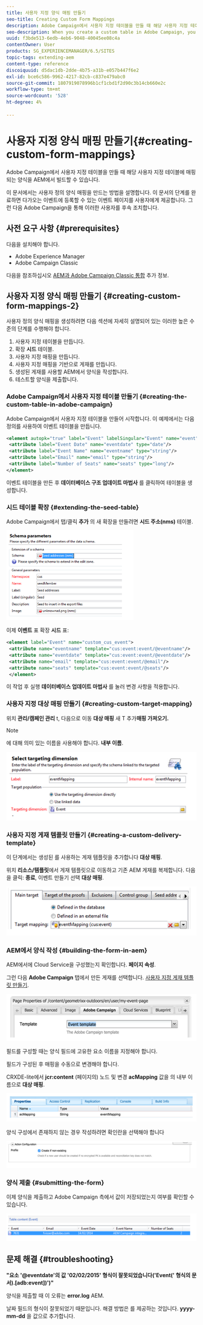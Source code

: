 ```yaml
---
title: 사용자 지정 양식 매핑 만들기
seo-title: Creating Custom Form Mappings
description: Adobe Campaign에서 사용자 지정 테이블을 만들 때 해당 사용자 지정 테이블에 매핑되는 양식을 AEM에서 빌드할 수 있습니다
seo-description: When you create a custom table in Adobe Campaign, you may want to build a form in AEM that maps to that custom table
uuid: f3bde513-6edb-4eb6-9048-40045ee08c4a
contentOwner: User
products: SG_EXPERIENCEMANAGER/6.5/SITES
topic-tags: extending-aem
content-type: reference
discoiquuid: d5dac1db-2dde-4b75-a31b-e057b447f6e2
exl-id: bce6c586-9962-4217-82cb-c837e479abc0
source-git-commit: 1807919078996b1cf1cbd1f2d90c3b14cb660e2c
workflow-type: tm+mt
source-wordcount: '528'
ht-degree: 4%

---
```


# 사용자 지정 양식 매핑 만들기{#creating-custom-form-mappings}

Adobe Campaign에서 사용자 지정 테이블을 만들 때 해당 사용자 지정 테이블에 매핑되는 양식을 AEM에서 빌드할 수 있습니다.

이 문서에서는 사용자 정의 양식 매핑을 만드는 방법을 설명합니다. 이 문서의 단계를 완료하면 다가오는 이벤트에 등록할 수 있는 이벤트 페이지를 사용자에게 제공합니다. 그런 다음 Adobe Campaign을 통해 이러한 사용자를 후속 조치합니다.

## 사전 요구 사항 {#prerequisites}

다음을 설치해야 합니다.

* Adobe Experience Manager
* Adobe Campaign Classic

다음을 참조하십시오 [AEM과 Adobe Campaign Classic 통합](/help/sites-administering/campaignonpremise.md) 추가 정보.

## 사용자 지정 양식 매핑 만들기 {#creating-custom-form-mappings-2}

사용자 정의 양식 매핑을 생성하려면 다음 섹션에 자세히 설명되어 있는 이러한 높은 수준의 단계를 수행해야 합니다.

1. 사용자 지정 테이블을 만듭니다.
1. 확장 **시드** 테이블.
1. 사용자 지정 매핑을 만듭니다.
1. 사용자 지정 매핑을 기반으로 게재를 만듭니다.
1. 생성된 게재를 사용할 AEM에서 양식을 작성합니다.
1. 테스트할 양식을 제출합니다.

### Adobe Campaign에서 사용자 지정 테이블 만들기 {#creating-the-custom-table-in-adobe-campaign}

Adobe Campaign에서 사용자 지정 테이블을 만들어 시작합니다. 이 예제에서는 다음 정의를 사용하여 이벤트 테이블을 만듭니다.

```xml
<element autopk="true" label="Event" labelSingular="Event" name="event">
 <attribute label="Event Date" name="eventdate" type="date"/>
 <attribute label="Event Name" name="eventname" type="string"/>
 <attribute label="Email" name="email" type="string"/>
 <attribute label="Number of Seats" name="seats" type="long"/>
</element>
```

이벤트 테이블을 만든 후 **데이터베이스 구조 업데이트 마법사** 를 클릭하여 테이블을 생성합니다.

### 시드 테이블 확장 {#extending-the-seed-table}

Adobe Campaign에서 탭/클릭 **추가** 의 새 확장을 만들려면 **시드 주소(nms)** 테이블.

![chlimage_1-194](assets/chlimage_1-194.png)

이제 **이벤트** 표 확장 **시드** 표:

```xml
<element label="Event" name="custom_cus_event">
 <attribute name="eventname" template="cus:event:event/@eventname"/>
 <attribute name="eventdate" template="cus:event:event/@eventdate"/>
 <attribute name="email" template="cus:event:event/@email"/>
 <attribute name="seats" template="cus:event:event/@seats"/>
 </element>
```

이 작업 후 실행 **데이터베이스 업데이트 마법사** 를 눌러 변경 사항을 적용합니다.

### 사용자 지정 대상 매핑 만들기 {#creating-custom-target-mapping}

위치 **관리/캠페인 관리** t, 다음으로 이동 **대상 매핑** 새 T 추가&#x200B;**매핑 가져오기.**

>[!NOTE]
>
>에 대해 의미 있는 이름을 사용해야 합니다. **내부 이름**.

![chlimage_1-195](assets/chlimage_1-195.png)

### 사용자 지정 게재 템플릿 만들기 {#creating-a-custom-delivery-template}

이 단계에서는 생성된 를 사용하는 게재 템플릿을 추가합니다 **대상 매핑**.

위치 **리소스/템플릿**&#x200B;에서 게재 템플릿으로 이동하고 기존 AEM 게재를 복제합니다. 다음을 클릭: **종료**, 이벤트 만들기 선택 **대상 매핑**.

![chlimage_1-196](assets/chlimage_1-196.png)

### AEM에서 양식 작성 {#building-the-form-in-aem}

AEM에서에 Cloud Service을 구성했는지 확인합니다. **페이지 속성**.

그런 다음 **Adobe Campaign** 탭에서 만든 게재를 선택합니다. [사용자 지정 게재 템플릿 만들기](#creating-a-custom-delivery-template).

![chlimage_1-197](assets/chlimage_1-197.png)

필드를 구성할 때는 양식 필드에 고유한 요소 이름을 지정해야 합니다.

필드가 구성된 후 매핑을 수동으로 변경해야 합니다.

CRXDE-lite에서 **jcr:content** (페이지의) 노드 및 변경 **acMapping** 값을 의 내부 이름으로 **대상 매핑**.

![chlimage_1-198](assets/chlimage_1-198.png)

양식 구성에서 존재하지 않는 경우 작성하려면 확인란을 선택해야 합니다

![chlimage_1-199](assets/chlimage_1-199.png)

### 양식 제출 {#submitting-the-form}

이제 양식을 제출하고 Adobe Campaign 측에서 값이 저장되었는지 여부를 확인할 수 있습니다.

![chlimage_1-200](assets/chlimage_1-200.png)

## 문제 해결 {#troubleshooting}

**&quot;요소 &#39;@eventdate&#39;의 값 &#39;02/02/2015&#39; 형식이 잘못되었습니다(&#39;Event(&#39; 형식의 문서).[adb:event])&#39;)&quot;**

양식을 제출할 때 이 오류는 **error.log** AEM.

날짜 필드의 형식이 잘못되었기 때문입니다. 해결 방법은 를 제공하는 것입니다. **yyyy-mm-dd** 을 값으로 추가합니다.
